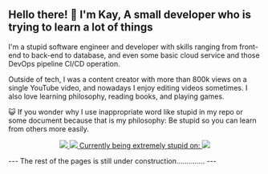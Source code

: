 ## Hello there! 👋 I'm Kay, A small developer who is trying to learn a lot of things

I'm a stupid software engineer and developer with skills ranging from front-end to back-end to database, and even some basic cloud service and those DevOps pipeline CI/CD operation.

Outside of tech, I was a content creator with more than 800k views on a single YouTube video, and nowadays I enjoy editing videos sometimes. I also love learning philosophy, reading books, and playing games.

😺 If you wonder why I use inappropriate word like stupid in my repo or some document because that is my philosophy: Be stupid so you can learn from others more easily.

<p align="center">
  <a href="https://skillicons.dev">
    <img src="https://skillicons.dev/icons?i=html,css,js,ts,java,flutter" />
    <img src="https://skillicons.dev/icons?i=vue,react,tailwind,express,pinia,prisma,postgres,jenkins,docker,rabbitmq,supabase,firebase,aws,gcp,figma" />
    <span>Currently being extremely stupid on: <img src="https://skillicons.dev/icons?i=vim,arch" /></span>
  </a>
</p>
---
The rest of the pages is still under construction..............
---
